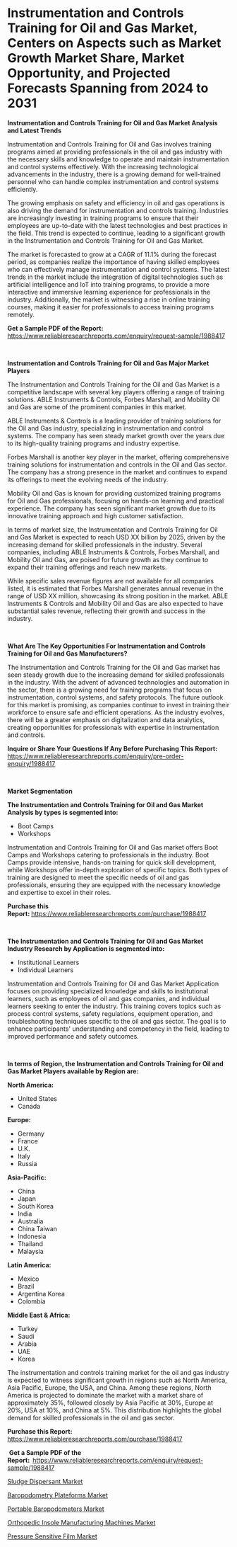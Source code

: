 <p><h1>Instrumentation and Controls Training for Oil and Gas Market, Centers on Aspects such as Market Growth Market Share, Market Opportunity, and Projected Forecasts Spanning from 2024 to 2031</h1></p><p><strong>Instrumentation and Controls Training for Oil and Gas Market Analysis and Latest Trends</strong></p>
<p><p>Instrumentation and Controls Training for Oil and Gas involves training programs aimed at providing professionals in the oil and gas industry with the necessary skills and knowledge to operate and maintain instrumentation and control systems effectively. With the increasing technological advancements in the industry, there is a growing demand for well-trained personnel who can handle complex instrumentation and control systems efficiently.</p><p>The growing emphasis on safety and efficiency in oil and gas operations is also driving the demand for instrumentation and controls training. Industries are increasingly investing in training programs to ensure that their employees are up-to-date with the latest technologies and best practices in the field. This trend is expected to continue, leading to a significant growth in the Instrumentation and Controls Training for Oil and Gas Market.</p><p>The market is forecasted to grow at a CAGR of 11.1% during the forecast period, as companies realize the importance of having skilled employees who can effectively manage instrumentation and control systems. The latest trends in the market include the integration of digital technologies such as artificial intelligence and IoT into training programs, to provide a more interactive and immersive learning experience for professionals in the industry. Additionally, the market is witnessing a rise in online training courses, making it easier for professionals to access training programs remotely.</p></p>
<p><strong>Get a Sample PDF of the Report:&nbsp;</strong> <a href="https://www.reliableresearchreports.com/enquiry/request-sample/1988417">https://www.reliableresearchreports.com/enquiry/request-sample/1988417</a></p>
<p>&nbsp;</p>
<p><strong>Instrumentation and Controls Training for Oil and Gas Major Market Players</strong></p>
<p><p>The Instrumentation and Controls Training for the Oil and Gas Market is a competitive landscape with several key players offering a range of training solutions. ABLE Instruments & Controls, Forbes Marshall, and Mobility Oil and Gas are some of the prominent companies in this market.</p><p>ABLE Instruments & Controls is a leading provider of training solutions for the Oil and Gas industry, specializing in instrumentation and control systems. The company has seen steady market growth over the years due to its high-quality training programs and industry expertise.</p><p>Forbes Marshall is another key player in the market, offering comprehensive training solutions for instrumentation and controls in the Oil and Gas sector. The company has a strong presence in the market and continues to expand its offerings to meet the evolving needs of the industry.</p><p>Mobility Oil and Gas is known for providing customized training programs for Oil and Gas professionals, focusing on hands-on learning and practical experience. The company has seen significant market growth due to its innovative training approach and high customer satisfaction.</p><p>In terms of market size, the Instrumentation and Controls Training for Oil and Gas Market is expected to reach USD XX billion by 2025, driven by the increasing demand for skilled professionals in the industry. Several companies, including ABLE Instruments & Controls, Forbes Marshall, and Mobility Oil and Gas, are poised for future growth as they continue to expand their training offerings and reach new markets.</p><p>While specific sales revenue figures are not available for all companies listed, it is estimated that Forbes Marshall generates annual revenue in the range of USD XX million, showcasing its strong position in the market. ABLE Instruments & Controls and Mobility Oil and Gas are also expected to have substantial sales revenue, reflecting their growth and success in the industry.</p></p>
<p>&nbsp;</p>
<p><strong>What Are The Key Opportunities For Instrumentation and Controls Training for Oil and Gas Manufacturers?</strong></p>
<p><p>The Instrumentation and Controls Training for the Oil and Gas market has seen steady growth due to the increasing demand for skilled professionals in the industry. With the advent of advanced technologies and automation in the sector, there is a growing need for training programs that focus on instrumentation, control systems, and safety protocols. The future outlook for this market is promising, as companies continue to invest in training their workforce to ensure safe and efficient operations. As the industry evolves, there will be a greater emphasis on digitalization and data analytics, creating opportunities for professionals with expertise in instrumentation and controls.</p></p>
<p><strong>Inquire or Share Your Questions If Any Before Purchasing This Report:</strong> <a href="https://www.reliableresearchreports.com/enquiry/pre-order-enquiry/1988417">https://www.reliableresearchreports.com/enquiry/pre-order-enquiry/1988417</a></p>
<p>&nbsp;</p>
<p><strong>Market Segmentation</strong></p>
<p><strong>The Instrumentation and Controls Training for Oil and Gas Market Analysis by types is segmented into:</strong></p>
<p><ul><li>Boot Camps</li><li>Workshops</li></ul></p>
<p><p>Instrumentation and Controls Training for Oil and Gas market offers Boot Camps and Workshops catering to professionals in the industry. Boot Camps provide intensive, hands-on training for quick skill development, while Workshops offer in-depth exploration of specific topics. Both types of training are designed to meet the specific needs of oil and gas professionals, ensuring they are equipped with the necessary knowledge and expertise to excel in their roles.</p></p>
<p><strong>Purchase this Report:&nbsp;</strong><a href="https://www.reliableresearchreports.com/purchase/1988417">https://www.reliableresearchreports.com/purchase/1988417</a></p>
<p>&nbsp;</p>
<p><strong>The Instrumentation and Controls Training for Oil and Gas Market Industry Research by Application is segmented into:</strong></p>
<p><ul><li>Institutional Learners</li><li>Individual Learners</li></ul></p>
<p><p>Instrumentation and Controls Training for Oil and Gas Market Application focuses on providing specialized knowledge and skills to institutional learners, such as employees of oil and gas companies, and individual learners seeking to enter the industry. This training covers topics such as process control systems, safety regulations, equipment operation, and troubleshooting techniques specific to the oil and gas sector. The goal is to enhance participants' understanding and competency in the field, leading to improved performance and safety outcomes.</p></p>
<p>&nbsp;</p>
<p><strong>In terms of Region, the Instrumentation and Controls Training for Oil and Gas Market Players available by Region are:</strong></p>
<p>
    <p> <strong> North America: </strong>
        <ul>
            <li>United States</li>
            <li>Canada</li>
        </ul>
        </p> 
    <p> <strong> Europe: </strong>
        <ul>
            <li>Germany</li>
            <li>France</li>
            <li>U.K.</li>
            <li>Italy</li>
            <li>Russia</li>
        </ul>
        </p> 
    <p> <strong> Asia-Pacific: </strong>
        <ul>
            <li>China</li>
            <li>Japan</li>
            <li>South Korea</li>
            <li>India</li>
            <li>Australia</li>
            <li>China Taiwan</li>
            <li>Indonesia</li>
            <li>Thailand</li>
            <li>Malaysia</li>
        </ul>
        </p> 
    <p> <strong> Latin America: </strong>
        <ul>
            <li>Mexico</li>
            <li>Brazil</li>
            <li>Argentina Korea</li>
            <li>Colombia</li>
        </ul>
        </p> 
    <p> <strong> Middle East & Africa: </strong>
        <ul>
            <li>Turkey</li>
            <li>Saudi</li>
            <li>Arabia</li>
            <li>UAE</li>
            <li>Korea</li>
        </ul>
    </p>
    </p>
<p><p>The instrumentation and controls training market for the oil and gas industry is expected to witness significant growth in regions such as North America, Asia Pacific, Europe, the USA, and China. Among these regions, North America is projected to dominate the market with a market share of approximately 35%, followed closely by Asia Pacific at 30%, Europe at 20%, USA at 10%, and China at 5%. This distribution highlights the global demand for skilled professionals in the oil and gas sector.</p></p>
<p><strong>Purchase this Report: </strong><a href="https://www.reliableresearchreports.com/purchase/1988417">https://www.reliableresearchreports.com/purchase/1988417</a></p>
<p>&nbsp;<strong>Get a Sample PDF of the Report:&nbsp;&nbsp;</strong><a href="https://www.reliableresearchreports.com/enquiry/request-sample/1988417">https://www.reliableresearchreports.com/enquiry/request-sample/1988417</a></p>
<p><strong></strong></p>
<p><p><a href="https://view.publitas.com/reportprime-1/sludge-dispersant-market-provides-detailed-segmentation-of-this-market-based-on-type-application-and-region-and-forecast-for-the-period-from-2024-2031/">Sludge Dispersant Market</a></p><p><a href="https://confirmed-shield-e13.notion.site/Global-Baropodometry-Plateforms-Market-by-Types-Applications-and-Major-Players-with-Regional-Grow-34694f83a8d94cb4a9f1c03e41a7a552">Baropodometry Plateforms Market</a></p><p><a href="https://sore-arch-6db.notion.site/Portable-Baropodometers-Market-Challenges-Opportunities-and-Growth-Drivers-and-Major-Market-Playe-c00b8662bb6e4e2393dc4994b7c9069b">Portable Baropodometers Market</a></p><p><a href="https://funky-papaya-cf4.notion.site/Orthopedic-Insole-Manufacturing-Machines-Market-Size-Evaluating-its-Market-Trends-Growth-and-Proj-095e3f1afd834f23b39171586b35158c">Orthopedic Insole Manufacturing Machines Market</a></p><p><a href="https://view.publitas.com/reportprime-1/pressure-sensitive-film-market-furnish-information-about-market-size-market-share-market-dynamics-and-projections-spanning-from-2024-to-2031/">Pressure Sensitive Film Market</a></p></p>